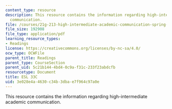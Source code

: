 ```yaml
---
content_type: resource
description: This resource contains the information regarding high-intermediate academic
  communication.
file: /courses/21g-213-high-intermediate-academic-communication-spring-2004/3e028e4a4630c34b3dbae7f964c97a0e_MIT21G_213S04_verbals.pdf
file_size: 192908
file_type: application/pdf
learning_resource_types:
- Readings
license: https://creativecommons.org/licenses/by-nc-sa/4.0/
ocw_type: OCWFile
parent_title: Readings
parent_type: CourseSection
parent_uid: 5c21b144-4bd4-0c9a-f31c-233f23abdcfb
resourcetype: Document
title: ESL 33C
uid: 3e028e4a-4630-c34b-3dba-e7f964c97a0e
---
```

This resource contains the information regarding high-intermediate academic communication.
